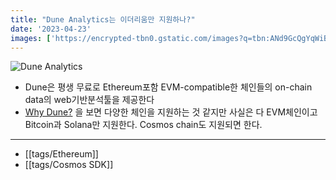 ```yaml
---
title: "Dune Analytics는 이더리움만 지원하나?"
date: '2023-04-23'
images: ['https://encrypted-tbn0.gstatic.com/images?q=tbn:ANd9GcQgYqWiBRHj0bW80ShYZdxIu7KdI44Pr_dFWw']
---
```

![Dune Analytics](https://encrypted-tbn0.gstatic.com/images?q=tbn:ANd9GcQgYqWiBRHj0bW80ShYZdxIu7KdI44Pr_dFWw)
- Dune은 평생 무료로 Ethereum포함 EVM-compatible한 체인들의 on-chain data의 web기반분석툴을 제공한다
- [Why Dune?](https://dune.com/docs/#why-dune) 을 보면 다양한 체인을 지원하는 것 같지만 사실은 다 EVM체인이고 Bitcoin과 Solana만 지원한다. Cosmos chain도 지원되면 한다.
---
- [[tags/Ethereum]]
- [[tags/Cosmos SDK]]